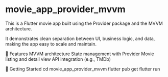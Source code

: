 # movie_app_provider_mvvm

This is a Flutter movie app built using the Provider package and the MVVM architecture.

It demonstrates clean separation between UI, business logic, and data, making the app easy to scale and maintain.

🧰 Features
MVVM architecture
State management with Provider
Movie listing and detail view
API integration (e.g., TMDb)

🚀 Getting Started
cd movie_app_provider_mvvm
flutter pub get
flutter run
